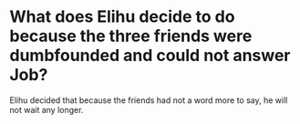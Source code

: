 # What does Elihu decide to do because the three friends were dumbfounded and could not answer Job?

Elihu decided that because the friends had not a word more to say, he will not wait any longer.
